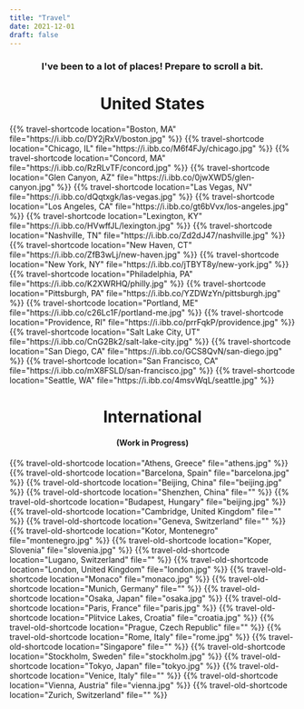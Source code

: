 ```yaml
---
title: "Travel"
date: 2021-12-01
draft: false
---
```


<center><h3>I've been to a lot of places! Prepare to scroll a bit.</h3></center>

<!-- https://ibb.co/album/X72pq2 -->
<center><h1>United States</h1></center>
{{% travel-shortcode location="Boston, MA" file="https://i.ibb.co/DY2jRxV/boston.jpg" %}}
{{% travel-shortcode location="Chicago, IL" file="https://i.ibb.co/M6f4FJy/chicago.jpg" %}}
{{% travel-shortcode location="Concord, MA" file="https://i.ibb.co/RzRLvTF/concord.jpg" %}}
{{% travel-shortcode location="Glen Canyon, AZ" file="https://i.ibb.co/0jwXWD5/glen-canyon.jpg" %}}
{{% travel-shortcode location="Las Vegas, NV" file="https://i.ibb.co/dQqtxgk/las-vegas.jpg" %}}
{{% travel-shortcode location="Los Angeles, CA" file="https://i.ibb.co/gt6bVvx/los-angeles.jpg" %}}
{{% travel-shortcode location="Lexington, KY" file="https://i.ibb.co/HVwffJL/lexington.jpg" %}}
{{% travel-shortcode location="Nashville, TN" file="https://i.ibb.co/Zd2dJ47/nashville.jpg" %}}
{{% travel-shortcode location="New Haven, CT" file="https://i.ibb.co/ZfB3wLj/new-haven.jpg" %}}
{{% travel-shortcode location="New York, NY" file="https://i.ibb.co/jTBYT8y/new-york.jpg" %}}
{{% travel-shortcode location="Philadelphia, PA" file="https://i.ibb.co/K2XWRHQ/philly.jpg" %}}
{{% travel-shortcode location="Pittsburgh, PA" file="https://i.ibb.co/YZDWzYn/pittsburgh.jpg" %}}
{{% travel-shortcode location="Portland, ME" file="https://i.ibb.co/c26Lc1F/portland-me.jpg" %}}
{{% travel-shortcode location="Providence, RI" file="https://i.ibb.co/prrFqkP/providence.jpg" %}}
{{% travel-shortcode location="Salt Lake City, UT" file="https://i.ibb.co/CnG2Bk2/salt-lake-city.jpg" %}}
{{% travel-shortcode location="San Diego, CA" file="https://i.ibb.co/GCS8QvN/san-diego.jpg" %}}
{{% travel-shortcode location="San Francisco, CA" file="https://i.ibb.co/mX8FSLD/san-francisco.jpg" %}}
{{% travel-shortcode location="Seattle, WA" file="https://i.ibb.co/4msvWqL/seattle.jpg" %}}

<!-- TODO: Add to https://ibb.co/album/XkFpp5 -->
<center><h1>International</h1></center>
<center><h4>(Work in Progress)</h4></center>
{{% travel-old-shortcode location="Athens, Greece" file="athens.jpg" %}}
{{% travel-old-shortcode location="Barcelona, Spain" file="barcelona.jpg" %}}
{{% travel-old-shortcode location="Beijing, China" file="beijing.jpg" %}}
{{% travel-old-shortcode location="Shenzhen, China" file="" %}}
{{% travel-old-shortcode location="Budapest, Hungary" file="beijing.jpg" %}}
{{% travel-old-shortcode location="Cambridge, United Kingdom" file="" %}}
{{% travel-old-shortcode location="Geneva, Switzerland" file="" %}}
{{% travel-old-shortcode location="Kotor, Montenegro" file="montenegro.jpg" %}}
{{% travel-old-shortcode location="Koper, Slovenia" file="slovenia.jpg" %}}
{{% travel-old-shortcode location="Lugano, Switzerland" file="" %}}
{{% travel-old-shortcode location="London, United Kingdom" file="london.jpg" %}}
{{% travel-old-shortcode location="Monaco" file="monaco.jpg" %}}
{{% travel-old-shortcode location="Munich, Germany" file="" %}}
{{% travel-old-shortcode location="Osaka, Japan" file="osaka.jpg" %}}
{{% travel-old-shortcode location="Paris, France" file="paris.jpg" %}}
{{% travel-old-shortcode location="Plitvice Lakes, Croatia" file="croatia.jpg" %}}
{{% travel-old-shortcode location="Prague, Czech Republic" file="" %}}
{{% travel-old-shortcode location="Rome, Italy" file="rome.jpg" %}}
{{% travel-old-shortcode location="Singapore" file="" %}}
{{% travel-old-shortcode location="Stockholm, Sweden" file="stockholm.jpg" %}}
{{% travel-old-shortcode location="Tokyo, Japan" file="tokyo.jpg" %}}
{{% travel-old-shortcode location="Venice, Italy" file="" %}}
{{% travel-old-shortcode location="Vienna, Austria" file="vienna.jpg" %}}
{{% travel-old-shortcode location="Zurich, Switzerland" file="" %}}